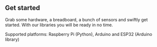 ## Get started

Grab some hardware, a breadboard, a bunch of sensors and swiftly get started. With our libraries
you will be ready in no time. 

Supported platforms: Raspberry Pi (Python), Arduino and ESP32 (Arduino library)